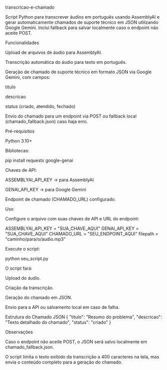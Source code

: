 transcricao-e-chamado

Script Python para transcrever áudios em português usando AssemblyAI e gerar automaticamente chamados de suporte técnico em JSON utilizando Google Gemini. Inclui fallback para salvar localmente caso o endpoint não aceite POST.

Funcionalidades

Upload de arquivos de áudio para AssemblyAI.

Transcrição automática do áudio para texto em português.

Geração de chamado de suporte técnico em formato JSON via Google Gemini, com campos:

titulo

descricao

status (criado, atendido, fechado)

Envio do chamado para um endpoint via POST ou fallback local (chamado_fallback.json) caso haja erro.

Pré-requisitos

Python 3.10+

Bibliotecas:

pip install requests google-genai


Chaves de API:

ASSEMBLYAI_API_KEY → para AssemblyAI

GENAI_API_KEY → para Google Gemini

Endpoint de chamado (CHAMADO_URL) configurado.

Uso

Configure o arquivo com suas chaves de API e URL do endpoint:

ASSEMBLYAI_API_KEY = "SUA_CHAVE_AQUI"
GENAI_API_KEY = "SUA_CHAVE_AQUI"
CHAMADO_URL = "SEU_ENDPOINT_AQUI"
filepath = "caminho/para/o/audio.mp3"


Execute o script:

python seu_script.py


O script fará:

Upload do áudio.

Criação da transcrição.

Geração do chamado em JSON.

Envio para a API ou salvamento local em caso de falha.

Estrutura do Chamado JSON
{
  "titulo": "Resumo do problema",
  "descricao": "Texto detalhado do chamado",
  "status": "criado"
}

Observações

Caso o endpoint não aceite POST, o JSON será salvo localmente em chamado_fallback.json.

O script limita o texto exibido da transcrição a 400 caracteres na tela, mas envia o conteúdo completo para a geração do chamado.